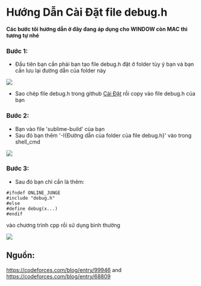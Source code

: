 # Hướng Dẫn Cài Đặt file debug.h

**Các bước tôi hướng dẫn ở đây đang áp dụng cho WINDOW còn MAC thì tương tự nhé**

### Bước 1:
- Đầu tiên bạn cần phải bạn tạo file debug.h đặt ở folder tùy ý bạn và bạn cần lưu lại đường dẫn của folder này
<img src="https://i.imgur.com/egikySE.png">

- Sao chép file debug.h trong github [Cài Đặt](https://github.com/Khong-cam-xuc/CODE_T/tree/main/C%C3%A0i%20%C4%90%E1%BA%B7t) rồi copy vào file debug.h của bạn

### Bước 2:
- Bạn vào file 'sublime-build' của bạn
- Sau đó bạn thêm '-I{Đường dẫn của folder của file debug.h}' vào trong shell_cmd
<img src="https://i.imgur.com/TJQ5KEF.png">

### Bước 3: 
- Sau đó bạn chỉ cần là thêm:

```
#ifndef ONLINE_JUNGE
#include "debug.h"
#else
#define debug(x...)
#endif
```
vào chương trình cpp rồi sử dụng bình thường

<img src="https://i.imgur.com/IbLsAQt.png">

## Nguồn: 
https://codeforces.com/blog/entry/99946 and https://codeforces.com/blog/entry/68809